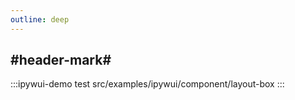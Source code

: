 ```yaml
---
outline: deep
---
```


## #header-mark#
:::ipywui-demo test
src/examples/ipywui/component/layout-box
:::
